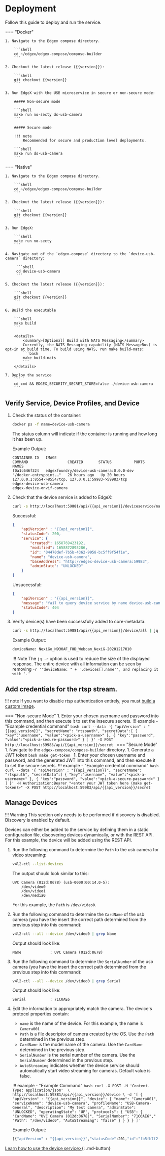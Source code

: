# Deployment
Follow this guide to deploy and run the service.

=== "Docker"

    1. Navigate to the Edgex compose directory.

        ```shell
        cd ~/edgex/edgex-compose/compose-builder
        ```
    
    2. Checkout the latest release ({{version}}):

        ```shell
        git checkout {{version}}
        ```

    3. Run EdgeX with the USB microservice in secure or non-secure mode:  

        ##### Non-secure mode

        ```shell
        make run no-secty ds-usb-camera
        ```

        ##### Secure mode 

        !!! note
            Recommended for secure and production level deployments. 

        ```shell
        make run ds-usb-camera
        ```

=== "Native"

    1. Navigate to the Edgex compose directory.

        ```shell
        cd ~/edgex/edgex-compose/compose-builder
        ```
    
    2. Checkout the latest release ({{version}}):

        ```shell
        git checkout {{version}}
        ```
    
    3. Run EdgeX:

        ```shell
        make run no-secty
        ```

    4. Navigate out of the `edgex-compose` directory to the `device-usb-camera` directory:
    
         ```shell
         cd device-usb-camera
         ```

    5. Checkout the latest release ({{version}}):

        ```shell
        git checkout {{version}}
        ```

    6. Build the executable  

        ```shell
        make build
        ```

        <details>
            <summary>[Optional] Build with NATS Messaging</summary>
            Currently, the NATS Messaging capability (NATS MessageBus) is opt-in at build time. To build using NATS, run make build-nats:
            ```bash
            make build-nats
            ```    
        </details>

    7. Deploy the service
        ```
        cd cmd && EDGEX_SECURITY_SECRET_STORE=false ./device-usb-camera
        ```

## Verify Service, Device Profiles, and Device

1. Check the status of the container:

    ```bash 
    docker ps -f name=device-usb-camera
    ```

    The status column will indicate if the container is running and how long it has been up.

    Example Output:

    ```docker
    CONTAINER ID   IMAGE                                         COMMAND                  CREATED       STATUS          PORTS                                                                                         NAMES
    f0a1c646f324   edgexfoundry/device-usb-camera:0.0.0-dev                        "/docker-entrypoint.…"   26 hours ago   Up 20 hours   127.0.0.1:8554->8554/tcp, 127.0.0.1:59983->59983/tcp                         edgex-device-usb-camera                                                                   edgex-device-onvif-camera
    ```

1. Check that the device service is added to EdgeX:

    ```bash
    curl -s http://localhost:59881/api/{{api_version}}/deviceservice/name/device-usb-camera | jq .
    ```

    Successful:
    ```json
    {
        "apiVersion" : "{{api_version}}",
        "statusCode": 200,
        "service": {
            "created": 1658769423192,
            "modified": 1658872893286,
            "id": "04470def-7b5b-4362-9958-bc5ff9f54f1e",
            "name": "device-usb-camera",
            "baseAddress": "http://edgex-device-usb-camera:59983",
            "adminState": "UNLOCKED"
        }
    }
    ```
    Unsuccessful:
    ```json
    {
        "apiVersion" : "{{api_version}}",
        "message": "fail to query device service by name device-usb-camera",
        "statusCode": 404
    }
    ```                              
 
1. Verify device(s) have been successfully added to core-metadata.

    ```bash
    curl -s http://localhost:59881/api/{{api_version}}/device/all | jq -r '"deviceName: " + '.devices[].name''
    ```

    Example Output: 
    ```bash
    deviceName: NexiGo_N930AF_FHD_Webcam_NexiG-20201217010
    ```
    
    !!! Note 
        The `jq -r` option is used to reduce the size of the displayed response. The entire device with all information can be seen by removing `-r '"deviceName: " + '.devices[].name'', and replacing it with '.'`

## Add credentials for the rtsp stream.

!!! note
    If you want to disable rtsp authentication entirely, you must [build a custom image](../walkthrough/custom-build.md).

=== "Non-secure Mode" 
    1. Enter your chosen username and password into this command, and then execute it to set the insecure secrets.
    !!! example - "Example credential command"
            ```bash
            curl --data '{
                "apiVersion" : "{{api_version}}",
                "secretName": "rtspauth",
                "secretData":[
                    {
                        "key":"username",
                        "value":"<pick-a-username>"
                    },
                    {
                        "key":"password",
                        "value":"<pick-a-secure-password>"
                    }
                ]
            }' -X POST http://localhost:59983/api/{{api_version}}/secret
            ```
=== "Secure Mode"  
    1. Navigate to the `edgex-compose/compose-builder` directory.
    1. Generate a JWT token
        ```bash
        make get-token
        ```
    1. Enter your chosen username and password, and the generated JWT into this command, and then execute it to set the secure secrets.
    !!! example - "Example credential command"
        ```bash
        curl --data '{
            "apiVersion" : "{{api_version}}",
            "secretName": "rtspauth",
            "secretData":[
                {
                    "key":"username",
                    "value":"<pick-a-username>"
                },
                {
                    "key":"password",
                    "value":"<pick-a-secure-password>"
                }
            ]
        }' -H Authorization:Bearer "<enter your JWT token here (make get-token)>" -X POST http://localhost:59983/api/{{api_version}}/secret
        ```


## Manage Devices

!!! Warning 
    This section only needs to be performed if discovery is disabled. Discovery is enabled by default.

Devices can either be added to the service by defining them in a static configuration file, discovering devices dynamically, or with the REST API. For this example, the device will be added using the REST API.

1. Run the following command to determine the `Path` to the usb camera for video streaming:
    ```bash
    v4l2-ctl --list-devices
    ```

    The output should look similar to this:
    ```
    UVC Camera (012d:0678) (usb-0000:00:14.0-5):
	    /dev/video0
	    /dev/video1
	    /dev/media0
    ```

    For this example, the `Path` is `/dev/video0`.


1. Run the following command to determine the `CardName` of the usb camera (you have the insert the correct path determined from the previous step into this command):
    ```bash
    v4l2-ctl --all --device /dev/video0 | grep Name
    ```
   
    Output should look like:

    ```
    Name             : UVC Camera (012d:0678)
    ```
 
  
1. Run the following command to determine the `SerialNumber` of the usb camera (you have the insert the correct path determined from the previous step into this command):
   ```bash
   v4l2-ctl --all --device /dev/video0 | grep Serial
   ```
   
    Output should look like:

    ```
    Serial           : 71C0AE6
    ```
   

1. Edit the information to appropriately match the camera. The device's protocol properties contain:
     * `name` is the name of the device. For this example, the name is `Camera001`
     * `Path` is a file descriptor of camera created by the OS. Use the `Path` determined in the previous step.
     * `CardName` is the model name of the camera. Use the `CardName` determined in the previous step.
     * `SerialNumber` is the serial number of the camera. Use the `SerialNumber` determined in the previous step.
     * `AutoStreaming` indicates whether the device service should automatically start video streaming for cameras. Default value is false.
   
    !!! example - "Example Command"
        ```bash
        curl -X POST -H 'Content-Type: application/json'  \
        http://localhost:59881/api/{{api_version}}/device \
        -d '[
            {
            "apiVersion" : "{{api_version}}",
            "device": {
                "name": "Camera001",
                "serviceName": "device-usb-camera",
                "profileName": "USB-Camera-General",
                "description": "My test camera",
                "adminState": "UNLOCKED",
                "operatingState": "UP",
                "protocols": {
                    "USB": {
                    "CardName": "UVC Camera (012d:0678)",
                    "SerialNumber": "71C0AE6","
                    "Path": "/dev/video0",
                    "AutoStreaming": "false"
                    }
                }
            }
            }
        ]'
        ```

    Example Output: 
    ```bash
    [{"apiVersion" : "{{api_version}}","statusCode":201,"id":"fb5fb7f2-768b-4298-a916-d4779523c6b5"}]
    ```


[Learn how to use the device service>](./general-usage.md){: .md-button}
